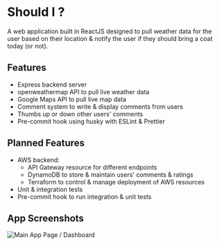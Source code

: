 # Should I ?
A web application built in ReactJS designed to pull weather data for the user based on their location & notify the user if they should bring a coat today (or not).<br>

## Features

- Express backend server
- openweathermap API to pull live weather data
- Google Maps API to pull live map data
- Comment system to write & display comments from users
- Thumbs up or down other users' comments
- Pre-commit hook using husky with ESLint & Prettier

## Planned Features

- AWS backend:
    - API Gateway resource for different endpoints
    - DynamoDB to store & maintain users' comments & ratings
    - Terraform to control & manage deployment of AWS resources
- Unit & integration tests
- Pre-commit hook to run integration & unit tests

## App Screenshots


![Main App Page / Dashboard](app-screenshots/dashboard-08-07-2024.png)
